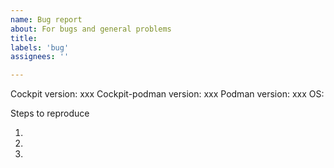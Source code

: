 ```yaml
---
name: Bug report
about: For bugs and general problems
title:
labels: 'bug'
assignees: ''

---
```


Cockpit version: xxx
Cockpit-podman version: xxx
Podman version: xxx
OS:

<!--- Issue description -->

<!---
Please help us out by explaining how to reproduce it.

Relevant parts of the system log are also useful:
`journalctl --since -10m` if the issue happened in the last 10 minutes
`journalctl -u podman` or `journalctl --user -u podman` depending on the logged in user in cockpit.
-->

Steps to reproduce

1.
2.
3.

<!--- In case the issue is clearly visible, screenshots are very helpful -->
